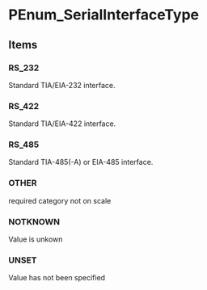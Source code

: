 # PEnum_SerialInterfaceType


<!-- end of short definition -->
## Items

### RS_232
Standard TIA/EIA-232 interface.

### RS_422
Standard TIA/EIA-422 interface.

### RS_485
Standard TIA-485(-A) or EIA-485 interface.

### OTHER
required category not on scale

### NOTKNOWN
Value is unkown

### UNSET
Value has not been specified
